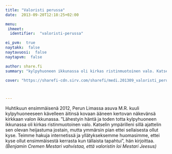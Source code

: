 ```yaml
---
title: "Valoristi perussa"
date:  2013-09-20T12:18:25+02:00

menu:
 ihmeet:
  identifier:  "valoristi-perussa"

ei_pvm:  true
naytakk:  false
naytavuosi:  false
naytapvm:  false

author: share.fi
summary: "kylpyhuoneen ikkunassa oli kirkas ristinmuotoinen valo. Katselin ympärilleni sillä ajattelin sen olevan heijastuma jostain, mutta ymmärsin pian ettei sellaisesta ollut kyse"

cover: "https://sharefi-cdn.sirv.com/sharefi/medi.201309_valoristi_peru.jpg"



---
```

<p>Huhtikuun ensimmäisenä 2012, Perun Limassa asuva M.R. kuuli kylpyhuoneeseen kävelleen äitinsä kovaan ääneen kertovan näkevänsä kirkkaan valon ikkunassa. ”Lähestyin häntä ja toden totta kylpyhuoneen ikkunassa oli kirkas ristinmuotoinen valo. Katselin ympärilleni sillä ajattelin sen olevan heijastuma jostain, mutta ymmärsin pian ettei sellaisesta ollut kyse. Teimme hakuja internetissä ja yllätykseksemme huomasimme, ettei kyse ollut ensimmäisestä kerrasta kun tällaista tapahtui”, hän kirjoittaa.<br /><em>(Benjamin Cremen Mestari vahvistaa, että valoristin loi Mestari Jeesus)</em></p>